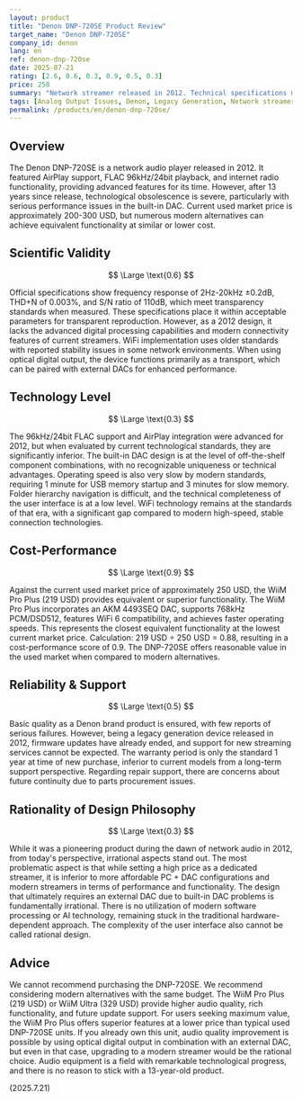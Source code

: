 ```yaml
---
layout: product
title: "Denon DNP-720SE Product Review"
target_name: "Denon DNP-720SE"
company_id: denon
lang: en
ref: denon-dnp-720se
date: 2025-07-21
rating: [2.6, 0.6, 0.3, 0.9, 0.5, 0.3]
price: 250
summary: "Network streamer released in 2012. Technical specifications meet transparency standards but lacks modern features. Cost-performance is reasonable in used market."
tags: [Analog Output Issues, Denon, Legacy Generation, Network streamer]
permalink: /products/en/denon-dnp-720se/
---
```

## Overview

The Denon DNP-720SE is a network audio player released in 2012. It featured AirPlay support, FLAC 96kHz/24bit playback, and internet radio functionality, providing advanced features for its time. However, after 13 years since release, technological obsolescence is severe, particularly with serious performance issues in the built-in DAC. Current used market price is approximately 200-300 USD, but numerous modern alternatives can achieve equivalent functionality at similar or lower cost.

## Scientific Validity

$$ \Large \text{0.6} $$

Official specifications show frequency response of 2Hz-20kHz ±0.2dB, THD+N of 0.003%, and S/N ratio of 110dB, which meet transparency standards when measured. These specifications place it within acceptable parameters for transparent reproduction. However, as a 2012 design, it lacks the advanced digital processing capabilities and modern connectivity features of current streamers. WiFi implementation uses older standards with reported stability issues in some network environments. When using optical digital output, the device functions primarily as a transport, which can be paired with external DACs for enhanced performance.

## Technology Level

$$ \Large \text{0.3} $$

The 96kHz/24bit FLAC support and AirPlay integration were advanced for 2012, but when evaluated by current technological standards, they are significantly inferior. The built-in DAC design is at the level of off-the-shelf component combinations, with no recognizable uniqueness or technical advantages. Operating speed is also very slow by modern standards, requiring 1 minute for USB memory startup and 3 minutes for slow memory. Folder hierarchy navigation is difficult, and the technical completeness of the user interface is at a low level. WiFi technology remains at the standards of that era, with a significant gap compared to modern high-speed, stable connection technologies.

## Cost-Performance

$$ \Large \text{0.9} $$

Against the current used market price of approximately 250 USD, the WiiM Pro Plus (219 USD) provides equivalent or superior functionality. The WiiM Pro Plus incorporates an AKM 4493SEQ DAC, supports 768kHz PCM/DSD512, features WiFi 6 compatibility, and achieves faster operating speeds. This represents the closest equivalent functionality at the lowest current market price. Calculation: 219 USD ÷ 250 USD = 0.88, resulting in a cost-performance score of 0.9. The DNP-720SE offers reasonable value in the used market when compared to modern alternatives.

## Reliability & Support

$$ \Large \text{0.5} $$

Basic quality as a Denon brand product is ensured, with few reports of serious failures. However, being a legacy generation device released in 2012, firmware updates have already ended, and support for new streaming services cannot be expected. The warranty period is only the standard 1 year at time of new purchase, inferior to current models from a long-term support perspective. Regarding repair support, there are concerns about future continuity due to parts procurement issues.

## Rationality of Design Philosophy

$$ \Large \text{0.3} $$

While it was a pioneering product during the dawn of network audio in 2012, from today's perspective, irrational aspects stand out. The most problematic aspect is that while setting a high price as a dedicated streamer, it is inferior to more affordable PC + DAC configurations and modern streamers in terms of performance and functionality. The design that ultimately requires an external DAC due to built-in DAC problems is fundamentally irrational. There is no utilization of modern software processing or AI technology, remaining stuck in the traditional hardware-dependent approach. The complexity of the user interface also cannot be called rational design.

## Advice

We cannot recommend purchasing the DNP-720SE. We recommend considering modern alternatives with the same budget. The WiiM Pro Plus (219 USD) or WiiM Ultra (329 USD) provide higher audio quality, rich functionality, and future update support. For users seeking maximum value, the WiiM Pro Plus offers superior features at a lower price than typical used DNP-720SE units. If you already own this unit, audio quality improvement is possible by using optical digital output in combination with an external DAC, but even in that case, upgrading to a modern streamer would be the rational choice. Audio equipment is a field with remarkable technological progress, and there is no reason to stick with a 13-year-old product.

(2025.7.21)